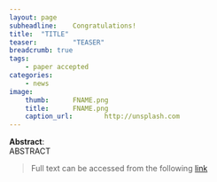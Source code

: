 ```yaml
---        
layout: page
subheadline:    Congratulations!
title:  "TITLE"
teaser:         "TEASER"
breadcrumb: true        
tags:   
    - paper accepted    
categories:     
    - news      
image:  
    thumb:      FNAME.png
    title:      FNAME.png
    caption_url:        http://unsplash.com
---     
```

        
<b>Abstract</b>:        
ABSTRACT

> Full text can be accessed from the following [link](FULL_TEXT_LINE)
